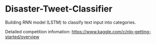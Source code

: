 # Disaster-Tweet-Classifier
Building RNN model (LSTM) to classify text input into categories.

Detailed competition infomation:
https://www.kaggle.com/c/nlp-getting-started/overview
